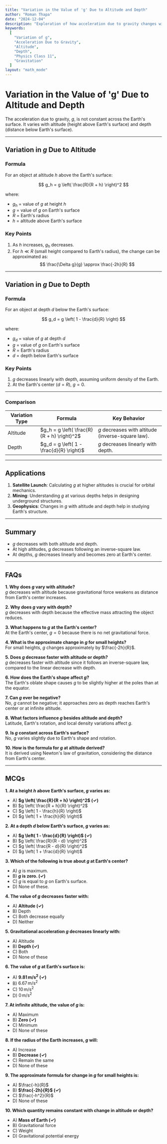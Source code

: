 ```yaml
---
title: "Variation in the Value of 'g' Due to Altitude and Depth"  
author: "Roman Thapa"  
date: "2024-12-04"  
description: "Exploration of how acceleration due to gravity changes with altitude and depth, with mathematical derivations and examples."  
keywords:  
  [  
    "Variation of g",  
    "Acceleration Due to Gravity",  
    "Altitude",  
    "Depth",  
    "Physics Class 11",  
    "Gravitation"  
  ]  
layout: "math_mode"  
---
```


# Variation in the Value of 'g' Due to Altitude and Depth  

The acceleration due to gravity, $g$, is not constant across the Earth's surface. It varies with altitude (height above Earth's surface) and depth (distance below Earth's surface).  

---

## Variation in $g$ Due to Altitude  

### Formula  

For an object at altitude $h$ above the Earth's surface:  

$$ g_h = g \left( \frac{R}{R + h} \right)^2 $$  

where:  
- $g_h$ = value of $g$ at height $h$  
- $g$ = value of $g$ on Earth's surface  
- $R$ = Earth's radius  
- $h$ = altitude above Earth's surface  

### Key Points  

1. As $h$ increases, $g_h$ decreases.  
2. For $h \ll R$ (small height compared to Earth's radius), the change can be approximated as:  
   $$ \frac{\Delta g}{g} \approx \frac{-2h}{R} $$  

---

## Variation in $g$ Due to Depth  

### Formula  

For an object at depth $d$ below the Earth's surface:  

$$ g_d = g \left( 1 - \frac{d}{R} \right) $$  

where:  
- $g_d$ = value of $g$ at depth $d$  
- $g$ = value of $g$ on Earth's surface  
- $R$ = Earth's radius  
- $d$ = depth below Earth's surface  

### Key Points  

1. $g$ decreases linearly with depth, assuming uniform density of the Earth.  
2. At the Earth's center ($d = R$), $g = 0$.  

---

### Comparison  

| Variation Type | Formula                           | Key Behavior                               |  
|----------------|-----------------------------------|-------------------------------------------|  
| Altitude       | $g_h = g \left( \frac{R}{R + h} \right)^2$ | $g$ decreases with altitude (inverse-square law). |  
| Depth          | $g_d = g \left( 1 - \frac{d}{R} \right)$   | $g$ decreases linearly with depth.        |  

---

## Applications  

1. **Satellite Launch**: Calculating $g$ at higher altitudes is crucial for orbital mechanics.  
2. **Mining**: Understanding $g$ at various depths helps in designing underground structures.  
3. **Geophysics**: Changes in $g$ with altitude and depth help in studying Earth's structure.  

---

## Summary  

- $g$ decreases with both altitude and depth.  
- At high altitudes, $g$ decreases following an inverse-square law.  
- At depths, $g$ decreases linearly and becomes zero at Earth's center.  

---

## FAQs  

**1. Why does $g$ vary with altitude?**  
$g$ decreases with altitude because gravitational force weakens as distance from Earth's center increases.  

**2. Why does $g$ vary with depth?**  
$g$ decreases with depth because the effective mass attracting the object reduces.  

**3. What happens to $g$ at the Earth's center?**  
At the Earth's center, $g = 0$ because there is no net gravitational force.  

**4. What is the approximate change in $g$ for small heights?**  
For small heights, $g$ changes approximately by $\frac{-2h}{R}$.  

**5. Does $g$ decrease faster with altitude or depth?**  
$g$ decreases faster with altitude since it follows an inverse-square law, compared to the linear decrease with depth.  

**6. How does the Earth's shape affect $g$?**  
The Earth's oblate shape causes $g$ to be slightly higher at the poles than at the equator.  

**7. Can $g$ ever be negative?**  
No, $g$ cannot be negative; it approaches zero as depth reaches Earth's center or at infinite altitude.  

**8. What factors influence $g$ besides altitude and depth?**  
Latitude, Earth's rotation, and local density variations affect $g$.  

**9. Is $g$ constant across Earth's surface?**  
No, $g$ varies slightly due to Earth's shape and rotation.  

**10. How is the formula for $g$ at altitude derived?**  
It is derived using Newton's law of gravitation, considering the distance from Earth's center.  

---

## MCQs  

**1. At a height $h$ above Earth's surface, $g$ varies as:**  
- A) **$g \left( \frac{R}{R + h} \right)^2$ (✓)**  
- B) $g \left( \frac{R + h}{R} \right)^2$  
- C) $g \left( 1 - \frac{h}{R} \right)$  
- D) $g \left( 1 + \frac{h}{R} \right)$  

**2. At a depth $d$ below Earth's surface, $g$ varies as:**  
- A) **$g \left( 1 - \frac{d}{R} \right)$ (✓)**  
- B) $g \left( \frac{R}{R - d} \right)^2$  
- C) $g \left( \frac{R - d}{R} \right)^2$  
- D) $g \left( 1 + \frac{d}{R} \right)$  

**3. Which of the following is true about $g$ at Earth's center?**  
- A) $g$ is maximum.  
- B) **$g$ is zero. (✓)**  
- C) $g$ is equal to $g$ on Earth's surface.  
- D) None of these.  

**4. The value of $g$ decreases faster with:**  
- A) **Altitude (✓)**  
- B) Depth  
- C) Both decrease equally  
- D) Neither  

**5. Gravitational acceleration $g$ decreases linearly with:**  
- A) Altitude  
- B) **Depth (✓)**  
- C) Both  
- D) None of these  

**6. The value of $g$ at Earth's surface is:**  
- A) **$9.81 \, \text{m/s}^2$ (✓)**  
- B) $6.67 \, \text{m/s}^2$  
- C) $10 \, \text{m/s}^2$  
- D) $0 \, \text{m/s}^2$  

**7. At infinite altitude, the value of $g$ is:**  
- A) Maximum  
- B) **Zero (✓)**  
- C) Minimum  
- D) None of these  

**8. If the radius of the Earth increases, $g$ will:**  
- A) Increase  
- B) **Decrease (✓)**  
- C) Remain the same  
- D) None of these  

**9. The approximate formula for change in $g$ for small heights is:**  
- A) $\frac{-h}{R}$  
- B) **$\frac{-2h}{R}$ (✓)**  
- C) $\frac{-h^2}{R}$  
- D) None of these  

**10. Which quantity remains constant with change in altitude or depth?**  
- A) **Mass of Earth (✓)**  
- B) Gravitational force  
- C) Weight  
- D) Gravitational potential energy  
